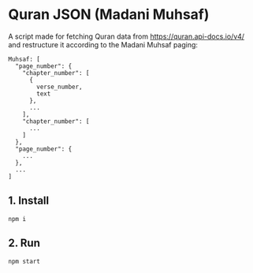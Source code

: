 # Quran JSON (Madani Muhsaf)

A script made for fetching Quran data from https://quran.api-docs.io/v4/ and restructure it according to the Madani Muhsaf paging:

```
Muhsaf: [
  "page_number": {
    "chapter_number": [
      {
        verse_number,
        text
      },
      ...
    ],
    "chapter_number": [
      ...
    ]
  },
  "page_number": {
    ...
  },
  ...
]
```
## 1. Install
```
npm i
```

## 2. Run 
```
npm start
```
